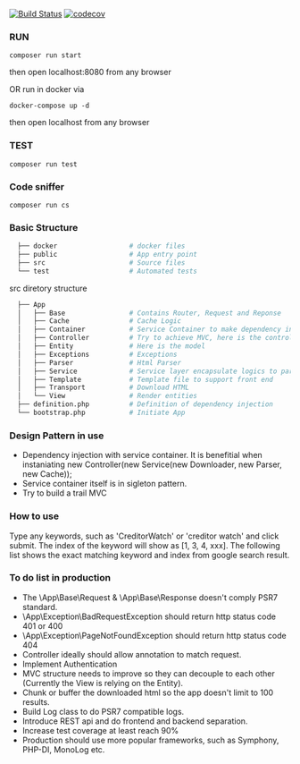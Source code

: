 [![Build Status](https://travis-ci.org/jp928/CreditorWatch.svg?branch=master)](https://travis-ci.org/jp928/CreditorWatch)
[![codecov](https://codecov.io/gh/jp928/CreditorWatch/branch/master/graph/badge.svg)](https://codecov.io/gh/jp928/CreditorWatch)

### RUN

```
composer run start
```

then open localhost:8080 from any browser

OR run in docker via

```
docker-compose up -d
```

then open localhost from any browser


### TEST

```
composer run test
```

### Code sniffer

```
composer run cs
```

### Basic Structure

```bash
  ├── docker                  # docker files
  ├── public                  # App entry point
  ├── src                     # Source files
  └── test                    # Automated tests
```
  src diretory structure
```bash
  ├── App                   
  │   ├── Base                # Contains Router, Request and Reponse
  │   ├── Cache               # Cache Logic
  │   ├── Container           # Service Container to make dependency injection easier
  │   ├── Controller          # Try to achieve MVC, here is the controller
  │   ├── Entity              # Here is the model
  │   ├── Exceptions          # Exceptions
  │   ├── Parser              # Html Parser
  │   ├── Service             # Service layer encapsulate logics to parse Html thereby make controller decouples from others
  │   ├── Template            # Template file to support front end
  │   ├── Transport           # Download HTML
  │   └── View                # Render entities
  ├── definition.php          # Definition of dependency injection   
  └── bootstrap.php           # Initiate App
```

### Design Pattern in use

* Dependency injection with service container. It is benefitial when instaniating new Controller(new Service(new Downloader, new Parser, new Cache));
* Service container itself is in sigleton pattern.
* Try to build a trail MVC


### How to use

Type any keywords, such as 'CreditorWatch' or 'creditor watch' and click submit. The index of the keyword will show as [1, 3, 4, xxx]. The following list shows the exact matching keyword and index from google search result.

### To do list in production

* The \App\Base\Request & \App\Base\Response doesn't comply PSR7 standard.
* \App\Exception\BadRequestException should return http status code 401 or 400
* \App\Exception\PageNotFoundException should return http status code 404
* Controller ideally should allow annotation to match request.
* Implement Authentication
* MVC structure needs to improve so they can decouple to each other (Currently the View is relying on the Entity).
* Chunk or buffer the downloaded html so the app doesn't limit to 100 results.
* Build Log class to do PSR7 compatible logs.
* Introduce REST api and do frontend and backend separation.
* Increase test coverage at least reach 90%
* Production should use more popular frameworks, such as Symphony, PHP-DI, MonoLog etc.

